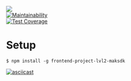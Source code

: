 ![](https://github.com/maksdk/frontend-project-lvl2/workflows/generate-difference/badge.svg)  
[![Maintainability](https://api.codeclimate.com/v1/badges/f99def56f000e3d5ed49/maintainability)](https://codeclimate.com/github/maksdk/frontend-project-lvl2/maintainability)  
[![Test Coverage](https://api.codeclimate.com/v1/badges/f99def56f000e3d5ed49/test_coverage)](https://codeclimate.com/github/maksdk/frontend-project-lvl2/test_coverage)  

<h1>Setup</h1>  
 
```$ npm install -g frontend-project-lvl2-maksdk```   


[![asciicast](https://asciinema.org/a/8pVQpgaYmOrss7cTBkCmN0EQL.svg)](https://asciinema.org/a/8pVQpgaYmOrss7cTBkCmN0EQL)  

